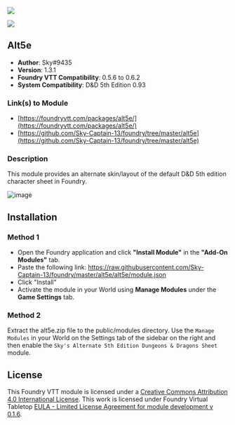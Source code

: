 ![](https://img.shields.io/badge/Foundry-v0.5.6-informational)

![](https://img.shields.io/badge/D&D5e-v0.93-informational)

## Alt5e

* **Author**: Sky#9435
* **Version**: 1.3.1
* **Foundry VTT Compatibility**: 0.5.6 to 0.6.2
* **System Compatibility**: D&D 5th Edition 0.93

### Link(s) to Module
* [https://foundryvtt.com/packages/alt5e/](https://foundryvtt.com/packages/alt5e/)
* [https://github.com/Sky-Captain-13/foundry/tree/master/alt5e](https://github.com/Sky-Captain-13/foundry/tree/master/alt5e)

### Description
This module provides an alternate skin/layout of the default D&D 5th edition character sheet in Foundry.

![image](https://i.imgur.com/ECfIHfd.png)

## Installation
### Method 1
* Open the Foundry application and click **"Install Module"** in the **"Add-On Modules"** tab.
* Paste the following link: https://raw.githubusercontent.com/Sky-Captain-13/foundry/master/alt5e/alt5e/module.json
* Click "Install"
* Activate the module in your World using **Manage Modules** under the **Game Settings** tab.

### Method 2
Extract the alt5e.zip file to the public/modules directory. Use the `Manage Modules` in your World on the Settings tab of the sidebar on the right and then enable the `Sky's Alternate 5th Edition Dungeons & Dragons Sheet` module.

## License
This Foundry VTT module is licensed under a [Creative Commons Attribution 4.0 International License](http://creativecommons.org/licenses/by/4.0/).
This work is licensed under Foundry Virtual Tabletop [EULA - Limited License Agreement for module development v 0.1.6](http://foundryvtt.com/pages/license.html).
